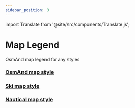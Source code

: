 ```yaml
---
sidebar_position: 3
---
```

import Translate from '@site/src/components/Translate.js';

# Map Legend

OsmAnd map legend for any styles

### [OsmAnd map style](./osmand.md)
<Translate android="yes" id="default_render_descr" />

### [Ski map style](./ski-map.md)
<Translate android="yes" id="ski_map_render_descr" />

### [Nautical map style](./nautical-map.md)
<Translate android="yes" id="nautical_render_descr" />
